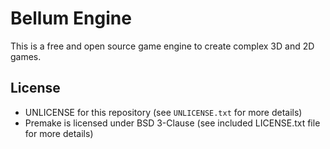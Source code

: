 # Bellum Engine
This is a free and open source game engine to create complex 3D and 2D games.

## License
- UNLICENSE for this repository (see `UNLICENSE.txt` for more details)
- Premake is licensed under BSD 3-Clause (see included LICENSE.txt file for more details)
